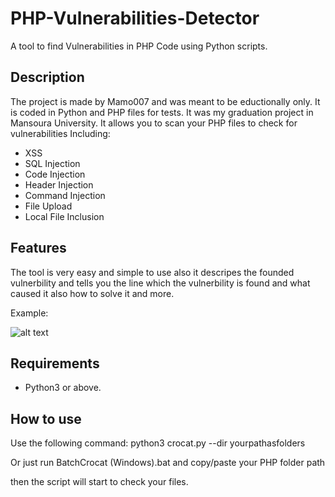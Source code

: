 # PHP-Vulnerabilities-Detector
A tool to find Vulnerabilities in PHP Code using Python scripts.

## Description

The project is made by Mamo007 and was meant to be eductionally only. It is coded in Python and PHP files for tests.
It was my graduation project in Mansoura University. It allows you to scan your PHP files to check for vulnerabilities
Including:

- XSS
- SQL Injection
- Code Injection
- Header Injection
- Command Injection
- File Upload
- Local File Inclusion

## Features

The tool is very easy and simple to use also it descripes the founded vulnerbility and tells you the line which
the vulnerbility is found and what caused it also how to solve it and more.

Example:

![alt text](https://imgur.com/a/okITj4g)

## Requirements

- Python3 or above.

## How to use

Use the following command:
python3 crocat.py --dir yourpathasfolders

Or just run BatchCrocat (Windows).bat and copy/paste your PHP folder path

then the script will start to check your files.
